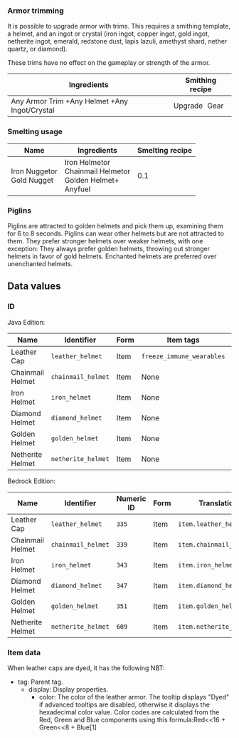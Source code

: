 ### Armor trimming
It is possible to upgrade armor with trims. This requires a smithing template, a helmet, and an ingot or crystal (iron ingot, copper ingot, gold ingot, netherite ingot, emerald, redstone dust, lapis lazuli, amethyst shard, nether quartz, or diamond).

These trims have no effect on the gameplay or strength of the armor. 

| Ingredients                                   | Smithing recipe |
|-----------------------------------------------|-----------------|
| Any Armor Trim +Any Helmet +Any Ingot/Crystal | Upgrade Gear    |

### Smelting usage
| Name                          | Ingredients                                                         | Smelting recipe |
|-------------------------------|---------------------------------------------------------------------|-----------------|
| Iron Nuggetor<br/>Gold Nugget | Iron Helmetor<br/>Chainmail Helmetor<br/>Golden Helmet+<br/>Anyfuel | 0.1             |

### Piglins
Piglins are attracted to golden helmets and pick them up, examining them for 6 to 8 seconds. Piglins can wear other helmets but are not attracted to them. They prefer stronger helmets over weaker helmets, with one exception: They always prefer golden helmets, throwing out stronger helmets in favor of gold helmets. Enchanted helmets are preferred over unenchanted helmets.

## Data values
### ID
Java Edition:

| Name             | Identifier         | Form | Item tags                 | Translation key                   |
|------------------|--------------------|------|---------------------------|-----------------------------------|
| Leather Cap      | `leather_helmet`   | Item | `freeze_immune_wearables` | `item.minecraft.leather_helmet`   |
| Chainmail Helmet | `chainmail_helmet` | Item | None                      | `item.minecraft.chainmail_helmet` |
| Iron Helmet      | `iron_helmet`      | Item | None                      | `item.minecraft.iron_helmet`      |
| Diamond Helmet   | `diamond_helmet`   | Item | None                      | `item.minecraft.diamond_helmet`   |
| Golden Helmet    | `golden_helmet`    | Item | None                      | `item.minecraft.golden_helmet`    |
| Netherite Helmet | `netherite_helmet` | Item | None                      | `item.minecraft.netherite_helmet` |

Bedrock Edition:

| Name             | Identifier         | Numeric ID | Form | Translation key              |
|------------------|--------------------|------------|------|------------------------------|
| Leather Cap      | `leather_helmet`   | `335`      | Item | `item.leather_helmet.name`   |
| Chainmail Helmet | `chainmail_helmet` | `339`      | Item | `item.chainmail_helmet.name` |
| Iron Helmet      | `iron_helmet`      | `343`      | Item | `item.iron_helmet.name`      |
| Diamond Helmet   | `diamond_helmet`   | `347`      | Item | `item.diamond_helmet.name`   |
| Golden Helmet    | `golden_helmet`    | `351`      | Item | `item.golden_helmet.name`    |
| Netherite Helmet | `netherite_helmet` | `609`      | Item | `item.netherite_helmet.name` |

### Item data
When leather caps are dyed, it has the following NBT:

- tag: Parent tag.
	- display: Display properties.
		- color: The color of the leather armor. The tooltip displays "Dyed" if advanced tooltips are disabled, otherwise it displays the hexadecimal color value. Color codes are calculated from the Red, Green and Blue components using this formula:Red<<16 + Green<<8 + Blue[1]


